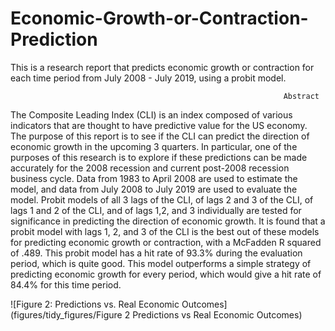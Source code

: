 # Economic-Growth-or-Contraction-Prediction
This is a research report that predicts economic growth or contraction for each time period from July 2008 - July 2019, using a probit model.

                                                                 Abstract
                                                                      
The Composite Leading Index (CLI) is an index composed of various indicators that are thought to have predictive value for the US economy. The purpose of this report is to see if the CLI can predict the direction of economic growth in the upcoming 3 quarters. In particular, one of the purposes of this research is to explore if these predictions can be made accurately for the 2008 recession and current post-2008 recession business cycle. Data from 1983 to April 2008 are used to estimate the model, and data from July 2008 to July 2019 are used to evaluate the model. Probit models of all 3 lags of the CLI, of lags 2 and 3 of the CLI, of lags 1 and 2 of the CLI, and of lags 1,2, and 3 individually are tested for significance in predicting the direction of economic growth. It is found that a probit model with lags 1, 2, and 3 of the CLI is the best out of these models for predicting economic growth or contraction, with a McFadden R squared of .489. This probit model has a hit rate of 93.3% during the evaluation period, which is quite good. This model outperforms a simple strategy of predicting economic growth for every period, which would give a hit rate of 84.4% for this time period.

![Figure 2: Predictions vs. Real Economic Outcomes](figures/tidy_figures/Figure 2 Predictions vs Real Economic Outcomes)
